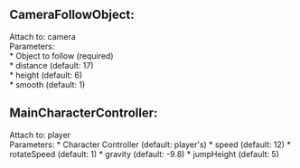 ## CameraFollowObject:  

Attach to: camera  
Parameters:  
	* Object to follow (required)  
	* distance (default: 17)  
	* height (default: 6)  
	* smooth (default: 1)  

## MainCharacterController:

Attach to: player  
Parameters:
	* Character Controller (default: player's)
	* speed (default: 12)
	* rotateSpeed (default: 1)
	* gravity (default: -9.8)
	* jumpHeight (default: 5)

